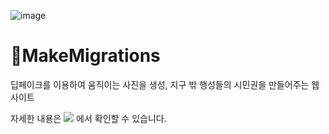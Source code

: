 ![image](https://user-images.githubusercontent.com/71905164/182623756-e925c7b8-b34b-4a0e-b1eb-cb069faf7f90.png)
# 🚀MakeMigrations
딥페이크를 이용하여 움직이는 사진을 생성, 지구 밖 행성들의 시민권을 만들어주는 웹사이트

자세한 내용은 <a href="https://github.com/cmjcum/WM_back/blob/master/README.md"><img src="https://img.shields.io/badge/Github-000000?style=flat-square&logo=github&logoColor=white"/></a>
에서 확인할 수 있습니다.

